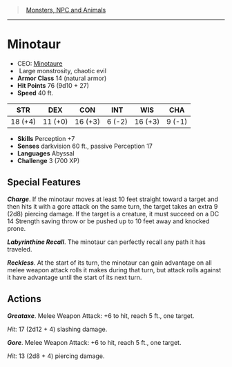 ﻿---
!MonsterVO
Type: monstrosity
Size: Large
Alignment: chaotic evil
ArmorClass: 14 (natural armor)
HitPoints: 76 (9d10 + 27)
Speed: 40 ft.
Strength: 18 (+4)
Dexterity: 11 (+0)
Constitution: 16 (+3)
Intelligence: ' 6 (-2)'
Wisdom: 16 (+3)
Charisma: ' 9 (-1)'
Skills: Perception +7
Senses: darkvision 60 ft., passive Perception 17
Languages: Abyssal
Challenge: 3 (700 XP)
Id: monsters_vo.md#minotaur
ParentLink: monsters_vo.md#monsters-npc-and-animals
Name: Minotaur
ParentName: Monsters, NPC and Animals
NameLevel: 1
AltName: '[Minotaure](hd_monsters_minotaure.md)'
---
> [Monsters, NPC and Animals](srd_monsters.md)

---

# Minotaur

- CEO: [Minotaure](hd_monsters_minotaure.md)
-  Large monstrosity, chaotic evil
- **Armor Class** 14 (natural armor)
- **Hit Points** 76 (9d10 + 27)
- **Speed** 40 ft.

|STR|DEX|CON|INT|WIS|CHA|
|---|---|---|---|---|---|
|18 (+4)|11 (+0)|16 (+3)| 6 (-2)|16 (+3)| 9 (-1)|

- **Skills** Perception +7
- **Senses** darkvision 60 ft., passive Perception 17
- **Languages** Abyssal
- **Challenge** 3 (700 XP)

## Special Features

**_Charge_**. If the minotaur moves at least 10 feet straight toward a target and then hits it with a gore attack on the same turn, the target takes an extra 9 (2d8) piercing damage. If the target is a creature, it must succeed on a DC 14 Strength saving throw or be pushed up to 10 feet away and knocked prone.

**_Labyrinthine Recall_**. The minotaur can perfectly recall any path it has traveled.

**_Reckless_**. At the start of its turn, the minotaur can gain advantage on all melee weapon attack rolls it makes during that turn, but attack rolls against it have advantage until the start of its next turn.

## Actions

**_Greataxe_**. Melee Weapon Attack: +6 to hit, reach 5 ft., one target.

_Hit_: 17 (2d12 + 4) slashing damage.

**_Gore_**. Melee Weapon Attack: +6 to hit, reach 5 ft., one target.

_Hit_: 13 (2d8 + 4) piercing damage.

